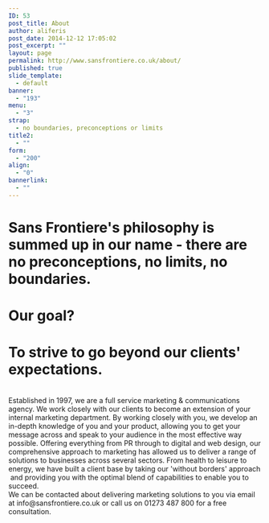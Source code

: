 ```yaml
---
ID: 53
post_title: About
author: aliferis
post_date: 2014-12-12 17:05:02
post_excerpt: ""
layout: page
permalink: http://www.sansfrontiere.co.uk/about/
published: true
slide_template:
  - default
banner:
  - "193"
menu:
  - "3"
strap:
  - no boundaries, preconceptions or limits
title2:
  - ""
form:
  - "200"
align:
  - "0"
bannerlink:
  - ""
---
```

<h1 class="tp-hp-intro greentext bold">Sans Frontiere's philosophy is summed up in our name - there are no preconceptions, no limits, no boundaries.</h1>
<h1 class="tp-hp-intro greentext bold">Our goal?</h1>
<h1 class="tp-hp-intro greentext bold">To strive to go beyond our clients' expectations.</h1>
&nbsp;
<div class="leftcol">Established in 1997, we are a full service marketing &amp; communications agency. We work closely with our clients to become an extension of your internal marketing department. By working closely with you, we develop an in-depth knowledge of you and your product, allowing you to get your message across and speak to your audience in the most effective way possible. Offering everything from PR through to digital and web design, our comprehensive approach to marketing has allowed us to deliver a range of solutions to businesses across several sectors. From health to leisure to energy, we have built a client base by taking our 'without borders' approach  and providing you with the optimal blend of capabilities to enable you to succeed.</div>
<div class="leftcol"></div>
<div class="leftcol">We can be contacted about delivering marketing solutions to you via email at info@sansfrontiere.co.uk or call us on 01273 487 800 for a free consultation.</div>